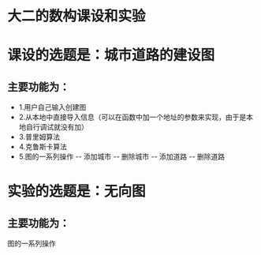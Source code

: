 # 大二的数构课设和实验
# 课设的选题是：城市道路的建设图
## 主要功能为：
- 1.用户自己输入创建图
- 2.从本地中直接导入信息（可以在函数中加一个地址的参数来实现，由于是本地自行调试就没有加）
- 3.普里姆算法
- 4.克鲁斯卡算法
- 5.图的一系列操作
 -- 添加城市
 -- 删除城市
 -- 添加道路
 -- 删除道路

# 实验的选题是：无向图
## 主要功能为：
  图的一系列操作
